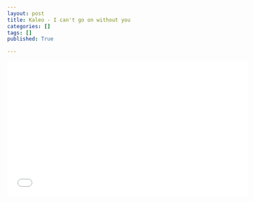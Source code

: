 ```yaml
---
layout: post
title: Kaleo - I can't go on without you
categories: []
tags: []
published: True

---
```


<iframe width="560" height="315" src="//www.youtube.com/embed/80ZJXc679yo" frameborder="0"> </iframe>